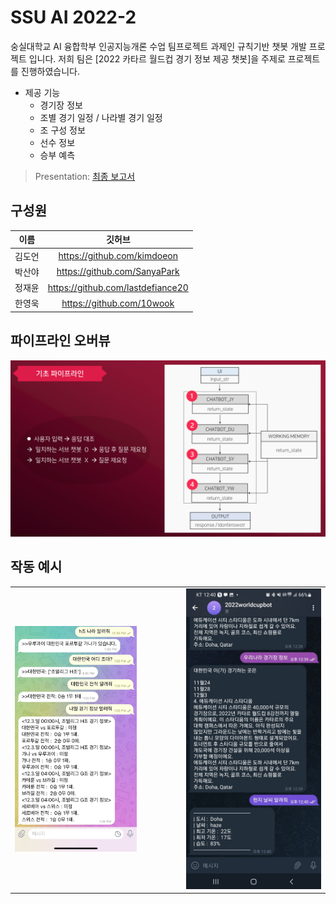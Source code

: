 # SSU AI 2022-2

숭실대학교 AI 융합학부 인공지능개론 수업 팀프로젝트 과제인 규칙기반 챗봇 개발 프로젝트 입니다. 저희 팀은 [2022 카타르 월드컵 경기 정보 제공 챗봇]을 주제로 프로젝트를 진행하였습니다.

- 제공 기능
  - 경기장 정보
  - 조별 경기 일정 / 나라별 경기 일정
  - 조 구성 정보
  - 선수 정보
  - 승부 예측

> Presentation: [최종 보고서](./figure/4조%20최종%20보고서.pdf)

## 구성원

|  이름  |              깃허브               |
| :----: | :-------------------------------: |
| 김도언 |    https://github.com/kimdoeon    |
| 박산야 |   https://github.com/SanyaPark    |
| 정재윤 | https://github.com/lastdefiance20 |
| 한영욱 |     https://github.com/10wook     |

## 파이프라인 오버뷰

![img](./figure/pipeline.png)

## 작동 예시

<table>
  <tr>
    <td>
      <img width="75%" src="./figure/2.jpg"/>
    </td>
    <td>
      <img width="100%" src="./figure/5.jpg"/>
    </td>
  </tr>
</table>
